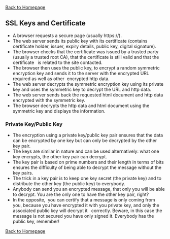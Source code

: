 [Back to Homepage](https://linuxcloudadmin.github.io)

## SSL Keys and Certificate

- A browser requests a secure page (usually https://).  
- The web server sends its public key with its certificate (contains certificate holder, issuer, expiry details, public key, digital signature). 
- The browser checks that the certificate was issued by a trusted party (usually a trusted root CA), that the certificate is still valid and that the certificate  
is related to the site contacted. 
- The browser then uses the public key, to encrypt a random symmetric encryption key and sends it to the server with the encrypted URL required as well as other 
encrypted http data. 
- The web server decrypts the symmetric encryption key using its private key and uses the symmetric key to decrypt the URL and http data.  
- The web server sends back the requested html document and http data encrypted with the symmetric key.  
- The browser decrypts the http data and html document using the symmetric key and displays the information. 

### Private Key/Public Key

- The encryption using a private key/public key pair ensures that the data can be encrypted by one key but can only be decrypted by the other key pair.  
- The keys are similar in nature and can be used alternatively: what one key encrypts, the other key pair can decrypt. 
- The key pair is based on prime numbers and their length in terms of bits ensures the difficulty of being able to decrypt the message without the key pairs. 
- The trick in a key pair is to keep one key secret (the private key) and to distribute the other key (the public key) to everybody.  
- Anybody can send you an encrypted message, that only you will be able to decrypt. You are the only one to have the other key pair, right? 
- In the opposite,  you can certify that a message is only coming from you, because you have encrypted it with you private key, and only the associated public key will decrypt it  
correctly. Beware, in this case the message is not secured you have only signed it. Everybody has the public key, remember! 


[Back to Homepage](https://linuxcloudadmin.github.io)
